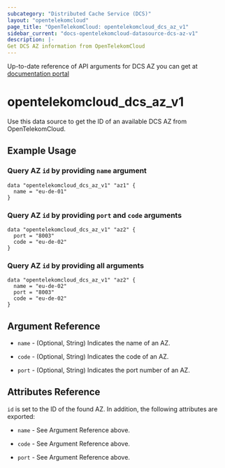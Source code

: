 ```yaml
---
subcategory: "Distributed Cache Service (DCS)"
layout: "opentelekomcloud"
page_title: "OpenTelekomCloud: opentelekomcloud_dcs_az_v1"
sidebar_current: "docs-opentelekomcloud-datasource-dcs-az-v1"
description: |-
Get DCS AZ information from OpenTelekomCloud
---
```


Up-to-date reference of API arguments for DCS AZ you can get at
[documentation portal](https://docs.otc.t-systems.com/distributed-cache-service/api-ref/apis_v2_recommended/other_apis/querying_azs.html#listavailablezones)

# opentelekomcloud_dcs_az_v1

Use this data source to get the ID of an available DCS AZ from OpenTelekomCloud.

## Example Usage

### Query AZ `id` by providing `name` argument

```hcl
data "opentelekomcloud_dcs_az_v1" "az1" {
  name = "eu-de-01"
}
```

### Query AZ `id` by providing `port` and `code` arguments

```hcl
data "opentelekomcloud_dcs_az_v1" "az2" {
  port = "8003"
  code = "eu-de-02"
}
```

### Query AZ `id` by providing all arguments

```hcl
data "opentelekomcloud_dcs_az_v1" "az2" {
  name = "eu-de-02"
  port = "8003"
  code = "eu-de-02"
}
```

## Argument Reference

* `name` - (Optional, String) Indicates the name of an AZ.

* `code` - (Optional, String) Indicates the code of an AZ.

* `port` - (Optional, String) Indicates the port number of an AZ.


## Attributes Reference

`id` is set to the ID of the found AZ. In addition, the following attributes are exported:

* `name` - See Argument Reference above.

* `code` - See Argument Reference above.

* `port` - See Argument Reference above.
